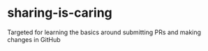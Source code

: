 # sharing-is-caring
Targeted for learning the basics around submitting PRs and making changes in GitHub
